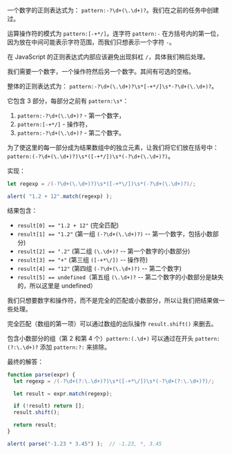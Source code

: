 一个数字的正则表达式为： `pattern:-?\d+(\.\d+)?`。我们在之前的任务中创建过。

运算操作符的模式为 `pattern:[-+*/]`。连字符 `pattern:-` 在方括号内的第一位，因为放在中间可能表示字符范围，而我们只想表示一个字符 `-`。

在 JavaScript 的正则表达式内部应该避免出现斜杠 `/`，具体我们稍后处理。

我们需要一个数字，一个操作符然后另一个数字。其间有可选的空格。

整体的正则表达式为： `pattern:-?\d+(\.\d+)?\s*[-+*/]\s*-?\d+(\.\d+)?`。

它包含 3 部分，每部分之前有 `pattern:\s*`：
1. `pattern:-?\d+(\.\d+)?` - 第一个数字，
2. `pattern:[-+*/]` - 操作符，
3. `pattern:-?\d+(\.\d+)?` - 第二个数字。

为了使这里的每一部分成为结果数组中的独立元素，让我们将它们放在括号中： `pattern:(-?\d+(\.\d+)?)\s*([-+*/])\s*(-?\d+(\.\d+)?)`。

实现：

```js run
let regexp = /(-?\d+(\.\d+)?)\s*([-+*\/])\s*(-?\d+(\.\d+)?)/;

alert( "1.2 + 12".match(regexp) );
```

结果包含：

- `result[0] == "1.2 + 12"` (完全匹配)
- `result[1] == "1.2"` (第一组 `(-?\d+(\.\d+)?)` -- 第一个数字，包括小数部分)
- `result[2] == ".2"` (第二组 `(\.\d+)?` -- 第一个数字的小数部分)
- `result[3] == "+"` (第三组 `([-+*\/])` -- 操作符)
- `result[4] == "12"` (第四组 `(-?\d+(\.\d+)?)` -- 第二个数字)
- `result[5] == undefined`（第五组 `(\.\d+)?` -- 第二个数字的小数部分是缺失的，所以这里是 undefined）

我们只想要数字和操作符，而不是完全的匹配或小数部分，所以让我们把结果做一些处理。

完全匹配（数组的第一项）可以通过数组的出队操作 `result.shift()` 来删去。

包含小数部分的组（第 2 和第 4 个）`pattern:(.\d+)` 可以通过在开头 `pattern:(?:\.\d+)?` 添加 `pattern:?:` 来排除。

最终的解答：

```js run
function parse(expr) {
  let regexp = /(-?\d+(?:\.\d+)?)\s*([-+*\/])\s*(-?\d+(?:\.\d+)?)/;

  let result = expr.match(regexp);

  if (!result) return [];
  result.shift();

  return result;
}

alert( parse("-1.23 * 3.45") );  // -1.23, *, 3.45
```
